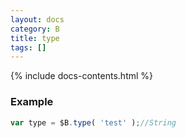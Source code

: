 ```yaml
---
layout: docs
category: B
title: type
tags: []
---
```


{% include docs-contents.html %}

### Example
```js
var type = $B.type( 'test' );//String
```